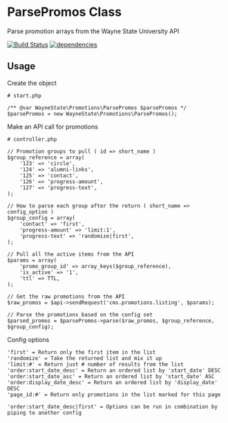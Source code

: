 ParsePromos Class
============

Parse promotion arrays from the Wayne State University API

[![Build Status](https://travis-ci.org/waynestate/parse-promos.svg?branch=develop)](https://travis-ci.org/waynestate/parse-promos)
[![dependencies](https://david-dm.org/waynestate/parse-promos.png)](https://david-dm.org/waynestate/parse-promos)

Usage
------------

Create the object

    # start.php

    /** @var WayneState\Promotions\ParsePromos $parsePromos */
    $parsePromos = new WayneState\Promotions\ParsePromos();

Make an API call for promotions

    # controller.php

    // Promotion groups to pull ( id => short_name )
    $group_reference = array(
        '123' => 'circle',
        '124' => 'alumni-links',
        '125' => 'contact',
        '126' => 'progress-amount',
        '127' => 'progress-text',
    );

    // How to parse each group after the return ( short_name => config_option )
    $group_config = array(
        'contact' => 'first',
        'progress-amount' => 'limit:1',
        'progress-text' => 'randomize|first',
    );

    // Pull all the active items from the API
    $params = array(
        'promo_group_id' => array_keys($group_reference),
        'is_active' => '1',
        'ttl' => TTL,
    );

    // Get the raw promotions from the API
    $raw_promos = $api->sendRequest('cms.promotions.listing', $params);

    // Parse the promotions based on the config set
    $parsed_promos = $parsePromos->parse($raw_promos, $group_reference, $group_config);

Config options

    'first' = Return only the first item in the list
    'randomize' = Take the returned list and mix it up
    'limit:#' = Return just # number of results from the list
    'order:start_date_desc' = Return an ordered list by 'start_date' DESC
    'order:start_date_asc' = Return an ordered list by 'start_date' ASC
    'order:display_date_desc' = Return an ordered list by 'display_date' DESC
    'page_id:#' = Return only promotions in the list marked for this page

    'order:start_date_desc|first' = Options can be run in combination by piping to another config
